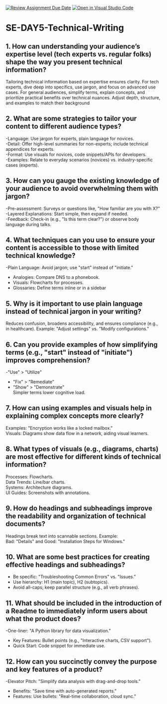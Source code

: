 [![Review Assignment Due Date](https://classroom.github.com/assets/deadline-readme-button-22041afd0340ce965d47ae6ef1cefeee28c7c493a6346c4f15d667ab976d596c.svg)](https://classroom.github.com/a/zsAR-pyY)
[![Open in Visual Studio Code](https://classroom.github.com/assets/open-in-vscode-2e0aaae1b6195c2367325f4f02e2d04e9abb55f0b24a779b69b11b9e10269abc.svg)](https://classroom.github.com/online_ide?assignment_repo_id=18473413&assignment_repo_type=AssignmentRepo)
# SE-DAY5-Technical-Writing
## 1. How can understanding your audience’s expertise level (tech experts vs. regular folks) shape the way you present technical information?
Tailoring technical information based on expertise ensures clarity. For tech experts, dive deep into specifics, use jargon, and focus on advanced use cases. For general audiences, simplify terms, explain concepts, and prioritize practical benefits over technical nuances. Adjust depth, structure, and examples to match their background
## 2. What are some strategies to tailor your content to different audience types?
-Language: Use jargon for experts, plain language for novices.  
-Detail: Offer high-level summaries for non-experts; include technical appendices for experts.  
-Format: Use visuals for novices, code snippets/APIs for developers.  
-Examples: Relate to everyday scenarios (novices) vs. industry-specific cases (experts).
## 3. How can you gauge the existing knowledge of your audience to avoid overwhelming them with jargon?
-Pre-assessment: Surveys or questions like, "How familiar are you with X?"  
-Layered Explanations: Start simple, then expand if needed.  
-Feedback: Check-in (e.g., "Is this term clear?") or observe body language during talks.
## 4. What techniques can you use to ensure your content is accessible to those with limited technical knowledge?
-Plain Language: Avoid jargon; use "start" instead of "initiate."  
- Analogies: Compare DNS to a phonebook.  
- Visuals: Flowcharts for processes.  
- Glossaries: Define terms inline or in a sidebar
## 5. Why is it important to use plain language instead of technical jargon in your writing?
Reduces confusion, broadens accessibility, and ensures compliance (e.g., in healthcare). Example: "Adjust settings" vs. "Modify configurations."
## 6. Can you provide examples of how simplifying terms (e.g., "start" instead of "initiate") improves comprehension?
-"Use" > "Utilize"  
- "Fix" > "Remediate"  
- "Show" > "Demonstrate"  
Simpler terms lower cognitive load.
## 7. How can using examples and visuals help in explaining complex concepts more clearly?
Examples: "Encryption works like a locked mailbox."  
Visuals: Diagrams show data flow in a network, aiding visual learners.
## 8. What types of visuals (e.g., diagrams, charts) are most effective for different kinds of technical information?
Processes: Flowcharts.  
Data Trends: Line/bar charts.  
Systems: Architecture diagrams.  
UI Guides: Screenshots with annotations.
## 9. How do headings and subheadings improve the readability and organization of technical documents?
Headings break text into scannable sections. Example:  
Bad: "Details" and Good: "Installation Steps for Windows."
## 10. What are some best practices for creating effective headings and subheadings?
- Be specific: "Troubleshooting Common Errors" vs. "Issues."  
- Use hierarchy: H1 (main topic), H2 (subtopics).  
- Avoid all-caps; keep parallel structure (e.g., all verb phrases).
## 11. What should be included in the introduction of a Readme to immediately inform users about what the product does?
-One-liner: "A Python library for data visualization."  
- Key Features: Bullet points (e.g., "Interactive charts, CSV support").  
- Quick Start: Code snippet for immediate use.
## 12. How can you succinctly convey the purpose and key features of a product?
-Elevator Pitch: "Simplify data analysis with drag-and-drop tools."  
- Benefits: "Save time with auto-generated reports."  
- Features: Use bullets: "Real-time collaboration, cloud sync."

